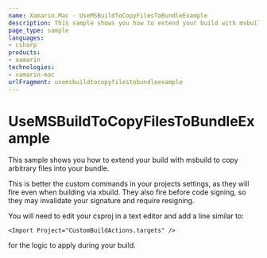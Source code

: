 ```yaml
---
name: Xamarin.Mac - UseMSBuildToCopyFilesToBundleExample
description: This sample shows you how to extend your build with msbuild to copy arbitrary files into your bundle. This is better the custom commands in your...
page_type: sample
languages:
- csharp
products:
- xamarin
technologies:
- xamarin-mac
urlFragment: usemsbuildtocopyfilestobundleexample
---
```

# UseMSBuildToCopyFilesToBundleExample

This sample shows you how to extend your build with msbuild to copy arbitrary files into your bundle.

This is better the custom commands in your projects settings, as they will fire even when building via xbuild. They also fire before code signing, so they may invalidate your signature and require resigning.

You will need to edit your csproj in a text editor and add a line similar to:

```
<Import Project="CustomBuildActions.targets" />
```

for the logic to apply during your build.